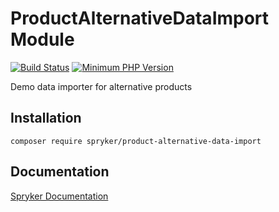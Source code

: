 # ProductAlternativeDataImport Module
[![Build Status](https://travis-ci.org/spryker/product-alternative-data-import.svg)](https://travis-ci.org/spryker/product-alternative-data-import)
[![Minimum PHP Version](https://img.shields.io/badge/php-%3E%3D%207.3-8892BF.svg)](https://php.net/)

Demo data importer for alternative products

## Installation

```
composer require spryker/product-alternative-data-import
```

## Documentation

[Spryker Documentation](https://academy.spryker.com/developing_with_spryker/module_guide/modules.html)
